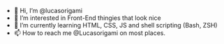 - 👋 Hi, I’m @lucasorigami
- 👀 I’m interested in Front-End thingies that look nice
- 🌱 I’m currently learning HTML, CSS, JS and shell scripting (Bash, ZSH)
- 📫 How to reach me @Lucasorigami on most places. 

<!---
lucasorigami/lucasorigami is a ✨ special ✨ repository because its `README.md` (this file) appears on your GitHub profile.
You can click the Preview link to take a look at your changes.
--->
